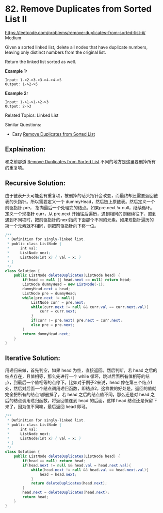 # 82. Remove Duplicates from Sorted List II
<https://leetcode.com/problems/remove-duplicates-from-sorted-list-ii/>
Medium

Given a sorted linked list, delete all nodes that have duplicate numbers, leaving only distinct numbers from the original list.

Return the linked list sorted as well.

**Example 1:**

    Input: 1->2->3->3->4->4->5
    Output: 1->2->5

**Example 2:**

    Input: 1->1->1->2->3
    Output: 2->3

Related Topics: Linked List

Similar Questions: 
* Easy [Remove Duplicates from Sorted List](https://leetcode.com/problems/remove-duplicates-from-sorted-list/)


## Explaination: 
和之前那道 [Remove Duplicates from Sorted List](https://leetcode.com/problems/remove-duplicates-from-sorted-list/) 不同的地方是这里要删掉所有的重复项。

## Recursive Solution: 
由于链表开头可能会有重复项，被删掉的话头指针会改变，而最终却还需要返回链表的头指针。所以需要定义一个 dummyHead，然后链上原链表。然后定义一个前驱指针 pre， 指向最后一个处理完的结点。如果pre.next != null，继续循环。定义一个现指针 curr，从 pre.next 开始往后遍历，遇到相同的则继续往下，直到遇到不同项时，把前驱指针的next指向下面那个不同的元素。如果现指针遍历的第一个元素就不相同，则把前驱指针向下移一位。

```java
/**
 * Definition for singly-linked list.
 * public class ListNode {
 *     int val;
 *     ListNode next;
 *     ListNode(int x) { val = x; }
 * }
 */
class Solution {
    public ListNode deleteDuplicates(ListNode head) {
        if(head == null || head.next == null) return head;
        ListNode dummyHead = new ListNode(-1);
        dummyHead.next = head;
        ListNode pre = dummyHead;
        while(pre.next != null){
            ListNode curr = pre.next;
            while(curr.next != null && curr.val == curr.next.val){
                curr = curr.next;
            }
            if(curr != pre.next) pre.next = curr.next;
            else pre = pre.next;
        }
        return dummyHead.next;
    }
}
```


## Iterative Solution: 
用递归来做，首先判空，如果 head 为空，直接返回。然后判断，若 head 之后的结点存在，且值相等，那么先进行一个 while 循环，跳过后面所有值相等的结点，到最后一个值相等的点停下。比如对于例子2来说，head 停在第三个结点1处，然后对后面一个结点调用递归函数，即结点2，这样做的好处是，返回的值就完全把所有的结点1都删掉了。若 head 之后的结点值不同，那么还是对 head 之后的结点调用递归函数，将返回值连到 head 的后面，这样 head 结点还是保留下来了，因为值不同嘛，最后返回 head 即可。

```java
/**
 * Definition for singly-linked list.
 * public class ListNode {
 *     int val;
 *     ListNode next;
 *     ListNode(int x) { val = x; }
 * }
 */
class Solution {
    public ListNode deleteDuplicates(ListNode head) {
        if(head == null) return head;
        if(head.next != null && head.val = head.next.val){
            while(head.next != null && head.val == head.next.val){
                head = head.next;
            }
            return deleteDuplicates(head.next);
        }
        head.next = deleteDuplicates(head.next);
        return head;
    }
}
```